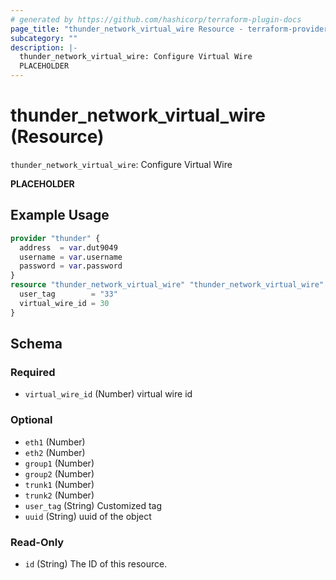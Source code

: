 ```yaml
---
# generated by https://github.com/hashicorp/terraform-plugin-docs
page_title: "thunder_network_virtual_wire Resource - terraform-provider-thunder"
subcategory: ""
description: |-
  thunder_network_virtual_wire: Configure Virtual Wire
  PLACEHOLDER
---
```


# thunder_network_virtual_wire (Resource)

`thunder_network_virtual_wire`: Configure Virtual Wire

__PLACEHOLDER__

## Example Usage

```terraform
provider "thunder" {
  address  = var.dut9049
  username = var.username
  password = var.password
}
resource "thunder_network_virtual_wire" "thunder_network_virtual_wire" {
  user_tag        = "33"
  virtual_wire_id = 30
}
```

<!-- schema generated by tfplugindocs -->
## Schema

### Required

- `virtual_wire_id` (Number) virtual wire id

### Optional

- `eth1` (Number)
- `eth2` (Number)
- `group1` (Number)
- `group2` (Number)
- `trunk1` (Number)
- `trunk2` (Number)
- `user_tag` (String) Customized tag
- `uuid` (String) uuid of the object

### Read-Only

- `id` (String) The ID of this resource.


